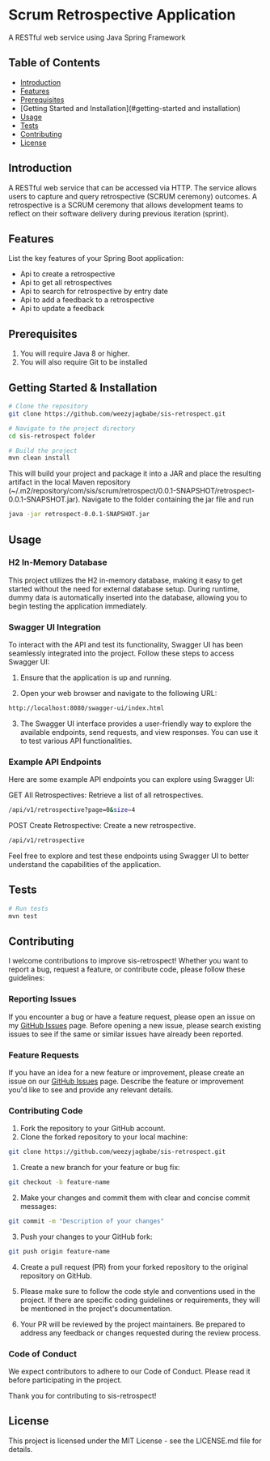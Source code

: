 # Scrum Retrospective Application

A RESTful web service using Java Spring Framework
## Table of Contents

- [Introduction](#introduction)
- [Features](#features)
- [Prerequisites](#prerequisites)
- [Getting Started and Installation](#getting-started and installation)
- [Usage](#usage)
- [Tests](#tests)
- [Contributing](#contributing)
- [License](#license)

## Introduction

A RESTful web service that can be accessed via HTTP. The service allows users to capture and query retrospective (SCRUM ceremony) outcomes. A retrospective is a SCRUM ceremony that allows development teams to reflect on their software delivery during previous iteration (sprint). 

## Features

List the key features of your Spring Boot application:

- Api to create a retrospective
- Api to get all retrospectives
- Api to search for retrospective by entry date
- Api to add a feedback to a retrospective
- Api to update a feedback

## Prerequisites

1. You will require Java 8 or higher.
2. You will also require Git to be installed

## Getting Started & Installation
```bash
# Clone the repository
git clone https://github.com/weezyjagbabe/sis-retrospect.git

# Navigate to the project directory
cd sis-retrospect folder

# Build the project
mvn clean install
```
This will build your project and package it into a JAR and place the resulting artifact in the local Maven repository (~/.m2/repository/com/sis/scrum/retrospect/0.0.1-SNAPSHOT/retrospect-0.0.1-SNAPSHOT.jar).
Navigate to the folder containing the jar file and run

```bash
java -jar retrospect-0.0.1-SNAPSHOT.jar
```
## Usage

### H2 In-Memory Database
This project utilizes the H2 in-memory database, making it easy to get started without the need for external database setup. During runtime, dummy data is automatically inserted into the database, allowing you to begin testing the application immediately.

### Swagger UI Integration
To interact with the API and test its functionality, Swagger UI has been seamlessly integrated into the project. Follow these steps to access Swagger UI:

1. Ensure that the application is up and running.

2. Open your web browser and navigate to the following URL:
```bash
http://localhost:8080/swagger-ui/index.html
```
3. The Swagger UI interface provides a user-friendly way to explore the available endpoints, send requests, and view responses. You can use it to test various API functionalities.

### Example API Endpoints
Here are some example API endpoints you can explore using Swagger UI:

GET All Retrospectives: Retrieve a list of all retrospectives.
```bash
/api/v1/retrospective?page=0&size=4
```
POST Create Retrospective: Create a new retrospective.
```bash
/api/v1/retrospective
```
Feel free to explore and test these endpoints using Swagger UI to better understand the capabilities of the application.

## Tests
```bash
# Run tests
mvn test
```
## Contributing

I welcome contributions to improve sis-retrospect! Whether you want to report a bug, request a feature, or contribute code, please follow these guidelines:

### Reporting Issues

If you encounter a bug or have a feature request, please open an issue on my [GitHub Issues](https://github.com/weezyjagbabe/sis-retrospect/issues) page. Before opening a new issue, please search existing issues to see if the same or similar issues have already been reported.

### Feature Requests

If you have an idea for a new feature or improvement, please create an issue on our [GitHub Issues](https://github.com/weezyjagbabe/sis-retrospect/issues) page. Describe the feature or improvement you'd like to see and provide any relevant details.

### Contributing Code

1. Fork the repository to your GitHub account.
2. Clone the forked repository to your local machine:

```bash
git clone https://github.com/weezyjagbabe/sis-retrospect.git
```
1. Create a new branch for your feature or bug fix:
```bash
git checkout -b feature-name
```
2. Make your changes and commit them with clear and concise commit messages:
```bash
git commit -m "Description of your changes"
```
3. Push your changes to your GitHub fork:
```bash
git push origin feature-name
```
4. Create a pull request (PR) from your forked repository to the original repository on GitHub.

5. Please make sure to follow the code style and conventions used in the project. If there are specific coding guidelines or requirements, they will be mentioned in the project's documentation.

6. Your PR will be reviewed by the project maintainers. Be prepared to address any feedback or changes requested during the review process.

### Code of Conduct
We expect contributors to adhere to our Code of Conduct. Please read it before participating in the project.

Thank you for contributing to sis-retrospect!


## License
This project is licensed under the MIT License - see the LICENSE.md file for details.
